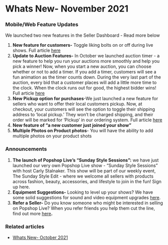 # Whats New- November 2021

### **Mobile/Web Feature Updates**

We launched two new features in the Seller Dashboard - Read more below

1. **New feature for customers-** Toggle liking bolts on or off during live shows. Full article [here](https://help.popshop.live/hc/en-us/articles/4407912574745)
2. **Update to Auction Features-** In October we launched auction timer - a new feature to help you run your auctions more smoothly and help you pick a winner! Now, when you start a new auction, you can choose whether or not to add a timer. If you add a timer, customers will see a fun animation as the timer counts down. During the very last part of the auction, every bid that a customer places will add a little more time to the clock. When the clock runs out for good, the highest bidder wins! Full article [here](https://help.popshop.live/hc/en-us/articles/4405448164249)
3. **New Pickup option for purchases**-We just launched a new feature for sellers who want to offer their local customers pickup. Now, at checkout, your customers will see the option to toggle their shipping address to ‘local pickup.’ They won’t be charged shipping, and their order will be marked for ‘Pickup’ in our ordering system. Full article [here](https://help.popshop.live/hc/en-us/articles/4408198119193)
4. **New feature of “a new customer just joined your show”**
5. **Multiple Photos on Product photos**- You will have the ability to add multiple photos on your product shots

### **Announcements**

1. **The launch of Popshop Live’s “Sunday Style Sessions”:** we have just launched our very own Popshop Live show - “Sunday Style Sessions” with host Carly Stalnaker. This show will be part of our weekly event, The Sunday Style Edit - where we welcome all sellers with products across fashion, beauty, accessories, and lifestyle to join in the fun! Sign up here.
2. **Equipment Suggestions-** Looking to level up your shows? We have some solid suggestions for sound and video equipment upgrades [here](https://help.popshop.live/hc/en-us/articles/4407812729625-NEW-Equipment-Suggestions).
3. **Refer a Seller-** Do you know someone who might be interested in selling on Popshop Live? When you refer friends you help them cut the line, find out more [here](https://help.popshop.live/hc/en-us/articles/4406535915545-Whats-New-September-2021)**.**

### Related articles

* [Whats New- October 2021](https://jamble.gitbook.io/popshop-live/whats-new-this-month/announcements-2021/whats-new-october-2021)
